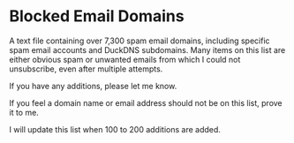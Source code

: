 # Blocked Email Domains
A text file containing over 7,300 spam email domains, including specific spam email accounts and DuckDNS subdomains.  Many items on this list are either obvious spam or unwanted emails from which I could not unsubscribe, even after multiple attempts.

If you have any additions, please let me know.

If you feel a domain name or email address should not be on this list, prove it to me.

I will update this list when 100 to 200 additions are added.
